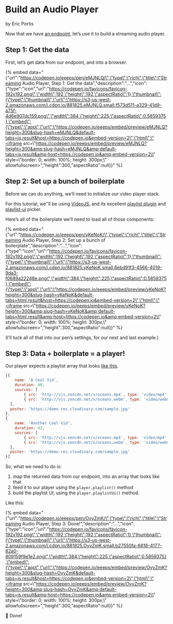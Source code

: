# Build an Audio Player

by Eric Portis

Now that we have [an endpoint](build-a-music-discovery-api.md), let’s use it to build a streaming audio player.

## Step 1: Get the data

First, let’s get data from our endpoint, and into a browser.

{% embed data="{\"url\":\"https://codepen.io/eeeps/pen/eMJNLQ/\",\"type\":\"rich\",\"title\":\"Streaming Audio Player, Step 1: Get the data\",\"description\":\"...\",\"icon\":{\"type\":\"icon\",\"url\":\"https://codepen.io/favicons/favicon-192x192.png\",\"width\":192,\"height\":192,\"aspectRatio\":1},\"thumbnail\":{\"type\":\"thumbnail\",\"url\":\"https://s3-us-west-2.amazonaws.com/i.cdpn.io/881825.eMJNLQ.small.f573d511-a329-41d9-a75f-4d6e907dc159.png\",\"width\":384,\"height\":225,\"aspectRatio\":0.5859375},\"embed\":{\"type\":\"app\",\"url\":\"https://codepen.io/eeeps/embed/preview/eMJNLQ?height=300&slug-hash=eMJNLQ&default-tabs=js,result&host=https://codepen.io&embed-version=2\",\"html\":\"<iframe src=\\"https://codepen.io/eeeps/embed/preview/eMJNLQ?height=300&amp;slug-hash=eMJNLQ&amp;default-tabs=js,result&amp;host=https://codepen.io&amp;embed-version=2\\" style=\\"border: 0; width: 100%; height: 300px;\\" allowfullscreen></iframe>\",\"height\":300,\"aspectRatio\":null}}" %}

## Step 2: Set up a bunch of boilerplate

Before we can do anything, we’ll need to initialize our video player stack.

For this tutorial, we’'ll be using [VideoJS](https://videojs.com), and its excellent [playlist plugin](https://github.com/brightcove/videojs-playlist) and [playlist-ui](https://github.com/brightcove/videojs-playlist-ui) picker.

Here’s all of the boilerplate we’ll need to load all of those components:

{% embed data="{\"url\":\"https://codepen.io/eeeps/pen/yKeNoK/\",\"type\":\"rich\",\"title\":\"Streaming Audio Player, Step 2: Set up a bunch of boilerplate\",\"description\":\"...\",\"icon\":{\"type\":\"icon\",\"url\":\"https://codepen.io/favicons/favicon-192x192.png\",\"width\":192,\"height\":192,\"aspectRatio\":1},\"thumbnail\":{\"type\":\"thumbnail\",\"url\":\"https://s3-us-west-2.amazonaws.com/i.cdpn.io/881825.yKeNoK.small.6ebd91f3-4566-4019-9da3-f0689a22248e.png\",\"width\":384,\"height\":225,\"aspectRatio\":0.5859375},\"embed\":{\"type\":\"app\",\"url\":\"https://codepen.io/eeeps/embed/preview/yKeNoK?height=300&slug-hash=yKeNoK&default-tabs=html,result&host=https://codepen.io&embed-version=2\",\"html\":\"<iframe src=\\"https://codepen.io/eeeps/embed/preview/yKeNoK?height=300&amp;slug-hash=yKeNoK&amp;default-tabs=html,result&amp;host=https://codepen.io&amp;embed-version=2\\" style=\\"border: 0; width: 100%; height: 300px;\\" allowfullscreen></iframe>\",\"height\":300,\"aspectRatio\":null}}" %}

\(I’ll tuck all of that into our pen’s settings, for our next and last example.\)

## Step 3: Data + boilerplate = a player!

Our player expects a playlist array that looks [like this](https://github.com/brightcove/videojs-playlist-ui/blob/master/example.html#L48).

```javascript
[{
    name: 'A Cool Vid',
    duration: 48,
    sources: [
        { src: 'http://vjs.zencdn.net/v/oceans.mp4', type: 'video/mp4' },
        { src: 'http://vjs.zencdn.net/v/oceans.webm', type: 'video/webm' },
  ],
  poster: 'https://demo-res.cloudinary.com/sample.jpg'
},
{
    name: 'Another Cool Vid',
    duration: 42,
    sources: [
        { src: 'http://vjs.zencdn.net/v/oceans.mp4', type: 'video/mp4' },
        { src: 'http://vjs.zencdn.net/v/oceans.webm', type: 'video/webm' },
  ],
  poster: 'https://demo-res.cloudinary.com/sample.jpg'
}]
```

So, what we need to do is:

1. map the returned data from our endpoint, into an array that looks like that
2. feed it to our player using the `player.playlist()` method
3. build the playlist UI, using the `player.playlistUi()` method.

Like this:

{% embed data="{\"url\":\"https://codepen.io/eeeps/pen/OvyZmK/\",\"type\":\"rich\",\"title\":\"Streaming Audio Player, Step 3: Done!\",\"description\":\"...\",\"icon\":{\"type\":\"icon\",\"url\":\"https://codepen.io/favicons/favicon-192x192.png\",\"width\":192,\"height\":192,\"aspectRatio\":1},\"thumbnail\":{\"type\":\"thumbnail\",\"url\":\"https://s3-us-west-2.amazonaws.com/i.cdpn.io/881825.OvyZmK.small.b27550fa-6816-4177-82a0-809159f9e1e2.png\",\"width\":384,\"height\":225,\"aspectRatio\":0.5859375},\"embed\":{\"type\":\"app\",\"url\":\"https://codepen.io/eeeps/embed/preview/OvyZmK?height=300&slug-hash=OvyZmK&default-tabs=js,result&host=https://codepen.io&embed-version=2\",\"html\":\"<iframe src=\\"https://codepen.io/eeeps/embed/preview/OvyZmK?height=300&amp;slug-hash=OvyZmK&amp;default-tabs=js,result&amp;host=https://codepen.io&amp;embed-version=2\\" style=\\"border: 0; width: 100%; height: 300px;\\" allowfullscreen></iframe>\",\"height\":300,\"aspectRatio\":null}}" %}

🎉 Done!

